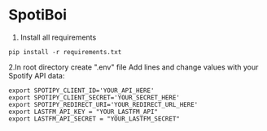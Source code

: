 # SpotiBoi
1. Install all requirements

```
pip install -r requirements.txt
```

2.In root directory create ".env" file
Add lines and change values with your Spotify API data:

```
export SPOTIPY_CLIENT_ID='YOUR_API_HERE'
export SPOTIPY_CLIENT_SECRET='YOUR_SECRET_HERE'
export SPOTIPY_REDIRECT_URI='YOUR_REDIRECT_URL_HERE'
export LASTFM_API_KEY = "YOUR_LASTFM_API"
export LASTFM_API_SECRET = "YOUR_LASTFM_SECRET"
```
